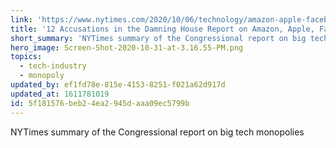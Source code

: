 ```yaml
---
link: 'https://www.nytimes.com/2020/10/06/technology/amazon-apple-facebook-google-antitrust-report.html'
title: '12 Accusations in the Damning House Report on Amazon, Apple, Facebook and Google'
short_summary: 'NYTimes summary of the Congressional report on big tech monopolies'
hero_image: Screen-Shot-2020-10-31-at-3.16.55-PM.png
topics:
  - tech-industry
  - monopoly
updated_by: ef1fd78e-815e-4153-8251-f021a62d917d
updated_at: 1611781019
id: 5f181576-beb2-4ea2-945d-aaa09ec5799b
---
```

NYTimes summary of the Congressional report on big tech monopolies